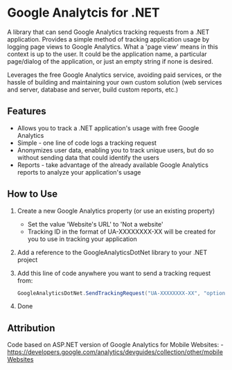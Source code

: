Google Analytcis for .NET
========================

A library that can send Google Analytics tracking requests from a .NET application. Provides a simple method of tracking application usage by logging page views to Google Analytics. What a 'page view' means in this context is up to the user. It could be the application name, a particular page/dialog of the application, or just an empty string if none is desired. 

Leverages the free Google Analytics service, avoiding paid services, or the hassle of building and maintaining your own custom solution (web services and server, database and server, build custom reports, etc.)

Features
---------------------

* Allows you to track a .NET application's usage with free Google Analytics
* Simple - one line of code logs a tracking request
* Anonymizes user data, enabling you to track unique users, but do so without sending data that could identify the users
* Reports - take advantage of the already available Google Analytics reports to analyze your application's usage

How to Use
---------------------

1. Create a new Google Analytics property (or use an existing property)
	- Set the value 'Website's URL' to 'Not a website'
	- Tracking ID in the format of UA-XXXXXXXX-XX will be created for you to use in tracking your application
2. Add a reference to the GoogleAnalyticsDotNet library to your .NET project
3. Add this line of code anywhere you want to send a tracking request from:

    ```csharp
    GoogleAnalyticsDotNet.SendTrackingRequest("UA-XXXXXXXX-XX", "optional page name");
    ```
4. Done

Attribution
---------------------

Code based on ASP.NET version of Google Analytics for Mobile Websites:
	- https://developers.google.com/analytics/devguides/collection/other/mobileWebsites